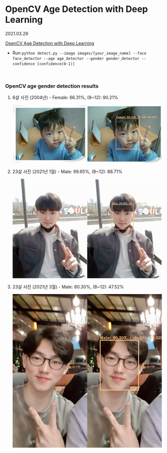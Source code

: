# OpenCV Age Detection with Deep Learning

2021.03.29

[OpenCV Age Detection with Deep Learning](https://www.pyimagesearch.com/2020/04/13/opencv-age-detection-with-deep-learning/)

* Run `python detect.py --image images/[your_image_name] --face face_detector --age age_detector --gender gender_detector --confidence [confidence(0-1)]`

<br>

### OpenCV age gender detection results

1. 6살 사진 (2004년) - Female: 66.31%, (8~12): 90.21%

   ![result1](https://github.com/hyunmin0317/OpenCV_Study/blob/master/AgeGenderDetector/Github/result1.jpg?raw=true)

2. 23살 사진 (2021년 1월) - Male: 99.65%, (8~12): 88.71%

   ![result2](https://github.com/hyunmin0317/OpenCV_Study/blob/master/AgeGenderDetector/Github/result2.jpg?raw=true)

3. 23살 사진 (2021년 3월) - Male: 80.30%, (8~12): 47.52%

   ![result3](https://github.com/hyunmin0317/OpenCV_Study/blob/master/AgeGenderDetector/Github/result3.jpg?raw=true)